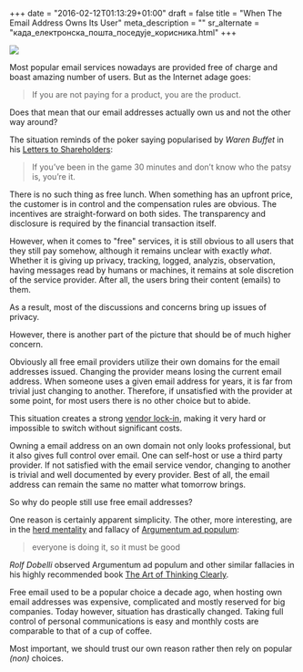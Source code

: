 +++
date = "2016-02-12T01:13:29+01:00"
draft = false
title = "When The Email Address Owns Its User"
meta_description = ""
sr_alternate = "када_електронска_пошта_поседује_корисника.html"
+++

<p class="illustration"><img src="/assets/img/mail-429296_640.jpg"/></p>

Most popular email services nowadays are provided free of charge and boast amazing number of users. But as the Internet adage goes:

> If you are not paying for a product, you are the product.

Does that mean that our email addresses actually own us and not the other way around?

The situation reminds of the poker saying popularised by *Waren Buffet* in his [Letters to Shareholders](http://www.amazon.com/Berkshire-Hathaway-Letters-Shareholders-Buffett/dp/0615975070):

> If you’ve been in the game 30 minutes and don’t know who the patsy is, you’re it.

There is no such thing as free lunch. When something has an upfront price, the customer is in control and the compensation rules are obvious. The incentives are straight-forward on both sides. The transparency and disclosure is required by the financial transaction itself.

However, when it comes to "free" services, it is still obvious to all users that they still pay somehow, although it remains unclear with exactly *what*. Whether it is giving up privacy, tracking, logged, analyzis, observation, having messages read by humans or machines, it remains at sole discretion of the service provider. After all, the users bring their content (emails) to them.

As a result, most of the discussions and concerns bring up issues of privacy.

However, there is another part of the picture that should be of much higher concern.

Obviously all free email providers utilize their own domains for the email addresses issued. Changing the provider means losing the current email address. When someone uses a given email address for years, it is far from trivial just changing to another. Therefore, if unsatisfied with the provider at some point, for most users there is no other choice but to abide.

This situation creates a strong [vendor lock-in](https://en.wikipedia.org/wiki/Vendor_lock-in), making it very hard or impossible to switch without significant costs.

Owning a email address on an own domain not only looks professional, but it also gives full control over email. One can self-host or use a third party provider. If not satisfied with the email service vendor, changing to another is trivial and well documented by every provider. Best of all, the email address can remain the same no matter what tomorrow brings.

So why do people still use free email addresses?

One reason is certainly apparent simplicity. The other, more interesting, are in the [herd mentality](the_herd_mentality_valentines_day.html) and fallacy of [Argumentum ad populum](https://en.wikipedia.org/wiki/Argumentum_ad_populum):

> everyone is doing it, so it must be good

*Rolf Dobelli* observed Argumentum ad populum and other similar fallacies in his highly recommended book [The Art of Thinking Clearly](http://www.amazon.com/The-Thinking-Clearly-Rolf-Dobelli/dp/0062219693).

Free email used to be a popular choice a decade ago, when hosting own email addresses was expensive, complicated and mostly reserved for big companies. Today however, situation has drastically changed. Taking full control of personal communications is easy and monthly costs are comparable to that of a cup of coffee.

Most important, we should trust our own reason rather then rely on popular _(non)_ choices.